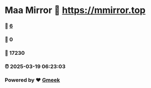 # Maa Mirror :link: https://mmirror.top 
### :page_facing_up: [6](https://mmirror.top/tag.html) 
### :speech_balloon: 0 
### :hibiscus: 17230 
### :alarm_clock: 2025-03-19 06:23:03 
### Powered by :heart: [Gmeek](https://github.com/Meekdai/Gmeek)
